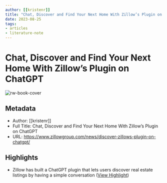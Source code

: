 ```yaml
---
author: [[kristenr]]
title: "Chat, Discover and Find Your Next Home With Zillow’s Plugin on ChatGPT"
date: 2023-08-25
tags: 
- articles
- literature-note
---
```

# Chat, Discover and Find Your Next Home With Zillow’s Plugin on ChatGPT

![rw-book-cover](https://wp-tid.zillowstatic.com/bedrock/app/uploads/sites/21/2023/05/Blog-Zillow-ChatGPT-V2.png)

## Metadata
- Author: [[kristenr]]
- Full Title: Chat, Discover and Find Your Next Home With Zillow’s Plugin on ChatGPT
- URL: https://www.zillowgroup.com/news/discover-zillows-plugin-on-chatgpt/

## Highlights
- Zillow has built a ChatGPT plugin that lets users discover real estate listings by having a simple conversation ([View Highlight](https://read.readwise.io/read/01gzx3ez89hz4ctptbhvab8j37))
